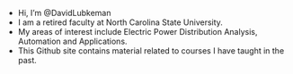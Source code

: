 - Hi, I’m @DavidLubkeman
- I am a retired faculty at North Carolina State University.
- My areas of interest include Electric Power Distribution Analysis, Automation and Applications.
- This Github site contains material related to courses I have taught in the past.


<!---
DavidLubkeman/DavidLubkeman is a ✨ special ✨ repository because its `README.md` (this file) appears on your GitHub profile.
You can click the Preview link to take a look at your changes.
--->
